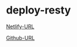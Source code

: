 # deploy-resty

[Netlify-URL](https://deploynetlify.netlify.app/)

[Github-URL](https://esraamamoun-401-advanced-javascript.github.io/deploy-resty/)